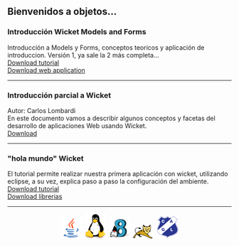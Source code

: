 ## Bienvenidos a objetos...

### Introducción Wicket Models and Forms
Introducción a Models y Forms, conceptos teoricos y aplicación de introduccion. Versión 1, ya sale la 2 más completa...<br/>
<a href="modelos-y-formularios.pdf" target="_blank">Download tutorial</a><br/>
<a href="wicket-model-form.zip" target="_blank">Download web application</a>

<hr/>

### Introducción parcial a Wicket
Autor: Carlos Lombardi<br/>
En este documento vamos a describir algunos conceptos y facetas del desarrollo de aplicaciones
Web usando Wicket.<br/>
<a href="introduccion-parcial-a-wicket.pdf" target="_blank">Download</a>

<hr/>

### "hola mundo" Wicket
El tutorial permite realizar nuestra primera aplicación con wicket, utilizando eclipse, a su vez, explica paso a paso la configuración del ambiente.<br/>
<a href="hola-mundo-wicket.pdf" target="_blank">Download tutorial</a><br/>
<a href="basicas-necesarias-wicket.zip" target="_blank">Download librerias</a>

<hr/>
 
<center><img src="logo-java-1.png" />&nbsp;<img src="logo-linux-1.png" />&nbsp;<img src="logo-java-2.png" />&nbsp;<img src="logo-tomcat.png" />&nbsp;<img src="logo-lamadrid-1.png" /></center>
